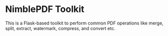 # NimblePDF Toolkit

This is a Flask-based toolkit to perform common PDF operations like merge, split, extract, watermark, compress, and convert etc.
